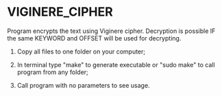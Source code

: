 # VIGINERE_CIPHER
Program encrypts the text using Viginere cipher. Decryption is possible IF the same KEYWORD and OFFSET will be used for decrypting.


1) Copy all files to one folder on your computer;

2) In terminal type "make" to generate executable or "sudo make" to call program from any folder;

3) Call program with no parameters to see usage.


